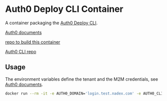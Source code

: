 # Auth0 Deploy CLI Container

A container packaging the [Auth0 Deploy CLI](https://github.com/auth0/auth0-deploy-cli).

[Auth0 documents](https://auth0.com/docs/deploy-monitor/deploy-cli-tool#create-a-dedicated-auth0-application)

[repo to build this container](https://github.com/NadexWeb/auth0-deploy-cli-container.git)

[Auth0 CLI repo](https://github.com/auth0/auth0-deploy-cli.git)

## Usage

The environment variables define the tenant and the M2M credentials, see [Auth0 documents](https://auth0.com/docs/deploy-monitor/deploy-cli-tool#create-a-dedicated-auth0-application).

```sh
docker run --rm -it -e AUTH0_DOMAIN='login.test.nadex.com' -e AUTH0_CLIENT_ID="client-ID" -e AUTH0_CLIENT_SECRET="0123456789" nadex/auth0-deploy-cli:latest <command example: import --help>
```
